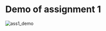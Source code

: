 # Demo of assignment 1

![ass1_demo](https://github.com/Renyqin/Stanford-CS193P-2023/assets/13954003/18d30230-e33b-4b92-b40b-f90799ea2ee5)
